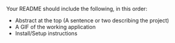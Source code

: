 Your README should include the following, in this order:

- Abstract at the top (A sentence or two describing the project)
- A GIF of the working application
- Install/Setup instructions
